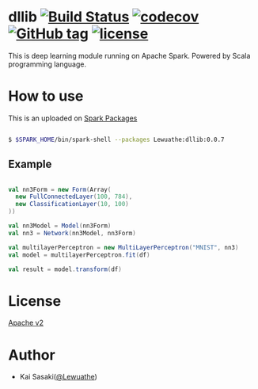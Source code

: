 dllib [![Build Status](https://travis-ci.org/Lewuathe/dllib.svg?branch=master)](https://travis-ci.org/Lewuathe/dllib) [![codecov](https://codecov.io/gh/Lewuathe/dllib/branch/master/graph/badge.svg)](https://codecov.io/gh/Lewuathe/dllib)  [![GitHub tag](https://img.shields.io/github/tag/Lewuathe/dllib.svg)]() [![license](https://img.shields.io/github/license/Lewuathe/dllib.svg)](https://www.apache.org/licenses/LICENSE-2.0) 
================

This is deep learning module running on Apache Spark. Powered by Scala programming language.

# How to use

This is an uploaded on [Spark Packages](http://spark-packages.org/package/Lewuathe/dllib)

```bash

$ $SPARK_HOME/bin/spark-shell --packages Lewuathe:dllib:0.0.7

```

## Example

```scala

val nn3Form = new Form(Array(
  new FullConnectedLayer(100, 784),
  new ClassificationLayer(10, 100)
))

val nn3Model = Model(nn3Form)
val nn3 = Network(nn3Model, nn3Form)

val multilayerPerceptron = new MultiLayerPerceptron("MNIST", nn3)
val model = multilayerPerceptron.fit(df)

val result = model.transform(df)
```

# License

[Apache v2](http://www.apache.org/licenses/LICENSE-2.0)

# Author

* Kai Sasaki([@Lewuathe](https://github.com/Lewuathe))
